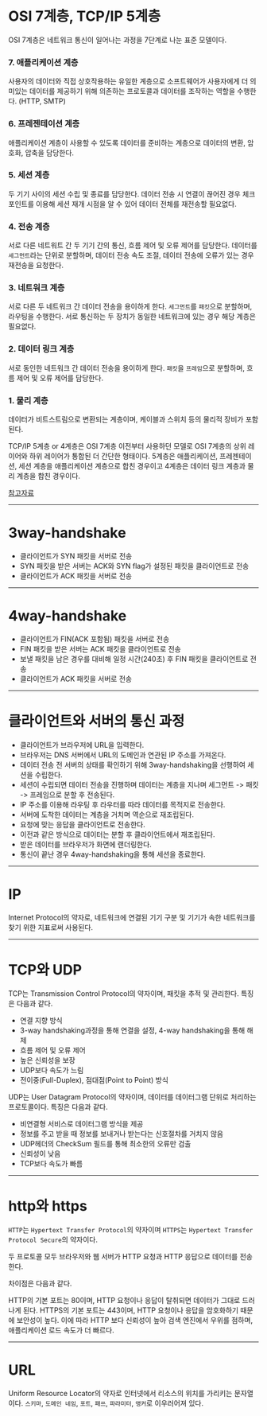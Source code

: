 # OSI 7계층, TCP/IP 5계층

OSI 7계층은 네트워크 통신이 일어나는 과정을 7단계로 나눈 표준 모델이다.

### 7. 애플리케이션 계층

사용자의 데이터와 직접 상호작용하는 유일한 계층으로 소프트웨어가 사용자에게 더 의미있는 데이터를 제공하기 위해 의존하는 프로토콜과 데이터를 조작하는 역할을 수행한다. (HTTP, SMTP)

### 6. 프레젠테이션 계층

애플리케이션 계층이 사용할 수 있도록 데이터를 준비하는 계층으로 데이터의 변환, 암호화, 압축을 담당한다.

### 5. 세션 계층

두 기기 사이의 세션 수립 및 종료를 담당한다. 데이터 전송 시 연결이 끊어진 경우 체크포인트를 이용해 세션 재개 시점을 알 수 있어 데이터 전체를 재전송할 필요없다.

### 4. 전송 계층

서로 다른 네트워트 간 두 기기 간의 통신, 흐름 제어 및 오류 제어를 담당한다. 데이터를 `세그먼트`라는 단위로 분할하며, 데이터 전송 속도 조절, 데이터 전송에 오류가 있는 경우 재전송을 요청한다.

### 3. 네트워크 계층

서로 다른 두 네트워크 간 데이터 전송을 용이하게 한다. `세그먼트`를 `패킷`으로 분할하며, 라우팅을 수행한다. 서로 통신하는 두 장치가 동일한 네트워크에 있는 경우 해당 계층은 필요없다.

### 2. 데이터 링크 계층

서로 동인한 네트워크 간 데이터 전송을 용이하게 한다. `패킷`을 `프레임`으로 분할하며, 흐름 제어 및 오류 제어를 담당한다.

### 1. 물리 계층

데이터가 비트스트림으로 변환되는 계층이며, 케이블과 스위치 등의 물리적 장비가 포함된다.

TCP/IP 5계층 or 4계층은 OSI 7계층 이전부터 사용하던 모델로 OSI 7계층의 상위 레이어와 하위 레이어가 통합된 더 간단한 형태이다. 5계층은 애플리케이션, 프레젠테이션, 세션 계층을 애플리케이션 계층으로 합친 경우이고 4계층은 데이터 링크 계층과 물리 계층을 합친 경우이다.

[참고자료](https://www.cloudflare.com/ko-kr/learning/ddos/glossary/open-systems-interconnection-model-osi/)

***

# 3way-handshake

- 클라이언트가 SYN 패킷을 서버로 전송
- SYN 패킷을 받은 서버는 ACK와 SYN flag가 설정된 패킷을 클라이언트로 전송
- 클라이언트가 ACK 패킷을 서버로 전송

***

# 4way-handshake

- 클라이언트가 FIN(ACK 포함됨) 패킷을 서버로 전송
- FIN 패킷을 받은 서버는 ACK 패킷을 클라이언트로 전송
- 보낼 패킷을 남은 경우를 대비해 일정 시간(240초) 후 FIN 패킷을 클라이언트로 전송
- 클라이언트가 ACK 패킷을 서버로 전송

***

# 클라이언트와 서버의 통신 과정

- 클라이언트가 브라우저에 URL을 입력한다.
- 브라우저는 DNS 서버에서 URL의 도메인과 연관된 IP 주소를 가져온다.
- 데이터 전송 전 서버의 상태를 확인하기 위해 3way-handshaking을 선행하여 세션을 수립한다.
- 세션이 수립되면 데이터 전송을 진행하며 데이터는 계층을 지나며 세그먼트 -> 패킷 -> 프레임으로 분할 후 전송된다.
- IP 주소를 이용해 라우팅 후 라우터를 따라 데이터를 목적지로 전송한다.
- 서버에 도착한 데이터는 계층을 거치며 역순으로 재조립된다.
- 요청에 맞는 응답을 클라이언트로 전송한다.
- 이전과 같은 방식으로 데이터는 분할 후 클라이언트에서 재조립된다.
- 받은 데이터를 브라우저가 화면에 랜더링한다.
- 통신이 끝난 경우 4way-handshaking을 통해 세션을 종료한다.

***

# IP

Internet Protocol의 약자로, 네트워크에 연결된 기기 구분 및 기기가 속한 네트워크를 찾기 위한 지표로써 사용된다.

***

# TCP와 UDP

TCP는 Transmission Control Protocol의 약자이며, 패킷을 추적 및 관리한다. 특징은 다음과 같다.

- 연결 지향 방식
- 3-way handshaking과정을 통해 연결을 설정, 4-way handshaking을 통해 해제
- 흐름 제어 및 오류 제어
- 높은 신뢰성을 보장
- UDP보다 속도가 느림
- 전이중(Full-Duplex), 점대점(Point to Point) 방식

UDP는 User Datagram Protocol의 약자이며, 데이터를 데이터그램 단위로 처리하는 프로토콜이다. 특징은 다음과 같다.

- 비연결형 서비스로 데이터그램 방식을 제공
- 정보를 주고 받을 때 정보를 보내거나 받는다는 신호절차를 거치지 않음
- UDP헤더의 CheckSum 필드를 통해 최소한의 오류만 검출
- 신뢰성이 낮음
- TCP보다 속도가 빠름

***

# http와 https

`HTTP`는 `Hypertext Transfer Protocol`의 약자이며 `HTTPS`는 `Hypertext Transfer Protocol Secure`의 약자이다.

두 프로토콜 모두 브라우저와 웹 서버가 HTTP 요청과 HTTP 응답으로 데이터를 전송한다.

차이점은 다음과 같다.

HTTP의 기본 포트는 80이며, HTTP 요청이나 응답이 탈취되면 데이터가 그대로 드러나게 된다. HTTPS의 기본 포트는 443이며, HTTP 요청이나 응답을 암호화하기 때문에 보안성이 높다. 이에 따라 HTTP 보다 신뢰성이 높아 검색 엔진에서 우위를 점하며, 애플리케이션 로드 속도가 더 빠르다.

***

# URL

Uniform Resource Locator의 약자로 인터넷에서 리소스의 위치를 가리키는 문자열이다. `스키마`, `도메인 네임`, `포트`, `패쓰`, `파라미터`, `앵커`로 이우러어져 있다.
